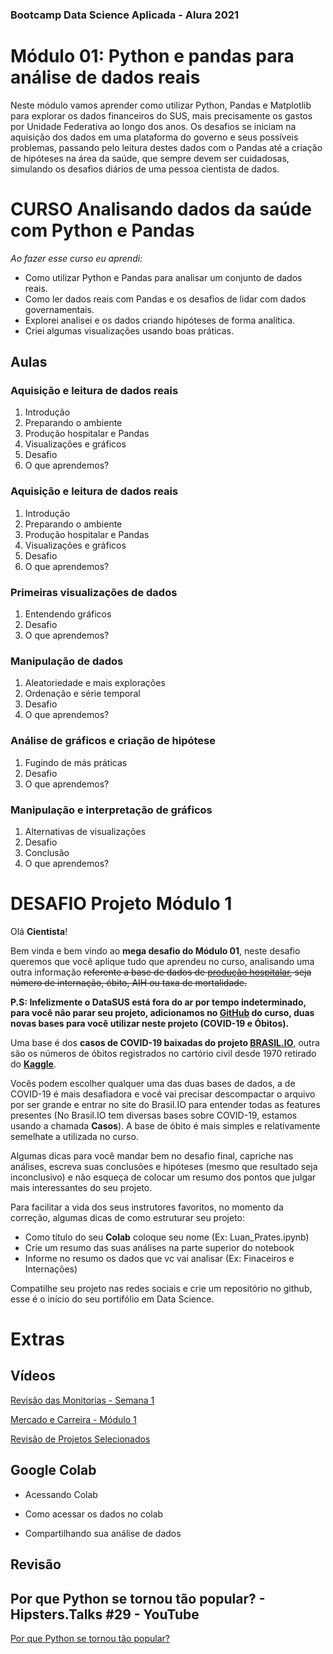 ### Bootcamp Data Science Aplicada - Alura 2021
# Módulo 01: Python e pandas para análise de dados reais
Neste módulo vamos aprender como utilizar Python, Pandas e Matplotlib para explorar os dados financeiros do SUS, mais precisamente os gastos por Unidade Federativa ao longo dos anos. Os desafios se iniciam na aquisição dos dados em uma plataforma do governo e seus possíveis problemas, passando pelo leitura destes dados com o Pandas até a criação de hipóteses na área da saúde, que sempre devem ser cuidadosas, simulando os desafios diários de uma pessoa cientista de dados.


**CURSO**
Analisando dados da saúde com Python e Pandas
===

*Ao fazer esse curso eu aprendi:*
- Como utilizar Python e Pandas para analisar um conjunto de dados reais.
- Como ler dados reais com Pandas e os desafios de lidar com dados governamentais.
- Explorei analisei e  os dados criando hipóteses de forma analítica.
- Criei algumas visualizações usando boas práticas.

Aulas
---
### Aquisição e leitura de dados reais
1. Introdução
2. Preparando o ambiente
3. Produção hospitalar e Pandas
4. Visualizações e gráficos
5. Desafio
6. O que aprendemos?

### Aquisição e leitura de dados reais
1. Introdução
2. Preparando o ambiente
3. Produção hospitalar e Pandas
4. Visualizações e gráficos
5. Desafio
6. O que aprendemos?

### Primeiras visualizações de dados
1. Entendendo gráficos
2. Desafio
3. O que aprendemos?

### Manipulação de dados
1. Aleatoriedade e mais explorações
2. Ordenação e série temporal
3. Desafio
4. O que aprendemos?

### Análise de gráficos e criação de hipótese
1. Fugindo de más práticas
2. Desafio
3. O que aprendemos?

### Manipulação e interpretação de gráficos
1. Alternativas de visualizações
2. Desafio
3. Conclusão
4. O que aprendemos?


DESAFIO
Projeto Módulo 1
===
Olá **Cientista**!

Bem vinda e bem vindo ao **mega desafio do Módulo 01**, neste desafio queremos que você aplique tudo que aprendeu no curso, analisando uma outra informação  ~~referente a base de dados de [produção hospitalar](http://www2.datasus.gov.br/DATASUS/index.php?area=0202&id=11633&VObj=http://tabnet.datasus.gov.br/cgi/deftohtm.exe?sih/cnv/qi), seja número de internação, óbito, AIH ou taxa de mortalidade.~~ 

**P.S: Infelizmente o DataSUS está fora do ar por tempo indeterminado, para você não parar seu projeto, adicionamos no [GitHub](https://github.com/alura-cursos/agendamento-hospitalar/tree/main/dados) do curso, duas novas bases para você utilizar neste projeto (COVID-19 e Óbitos).**

Uma base é dos **casos de COVID-19 baixadas do projeto [BRASIL.IO](https://brasil.io/dataset/covid19/caso/)**, outra são os números de óbitos registrados no cartório civil desde 1970 retirado do **[Kaggle](https://www.kaggle.com/amandalk/registered-deaths-brazil)**.

Vocês podem escolher qualquer uma das duas bases de dados, a de COVID-19 é mais desafiadora e você vai precisar descompactar o arquivo por ser grande e entrar no site do Brasil.IO para entender todas as features presentes (No Brasil.IO tem diversas bases sobre COVID-19, estamos usando a chamada **Casos**). A base de óbito é mais simples e relativamente semelhate a utilizada no curso.

Algumas dicas para você mandar bem no desafio final, capriche nas análises, escreva suas conclusões e hipóteses (mesmo que resultado seja inconclusivo) e não esqueça de colocar um resumo dos pontos que julgar mais interessantes do seu projeto.

Para facilitar a vida dos seus instrutores favoritos, no momento da correção, algumas dicas de como estruturar seu projeto:

- Como título do seu **Colab** coloque seu nome (Ex: Luan_Prates.ipynb)
- Crie um resumo das suas análises na parte superior do notebook
- Informe no resumo os dados que vc vai analisar (Ex: Finaceiros e Internações)

Compatilhe seu projeto nas redes sociais e crie um repositório no github, esse é o início do seu portifólio em Data Science.


Extras
===
Vídeos
---

[Revisão das Monitorias - Semana 1](https://www.youtube.com/watch?v=dhvnUwony7k)

[Mercado e Carreira - Módulo 1](https://www.youtube.com/watch?v=Yu-xh16eLc8&feature=emb_logo)

[Revisão de Projetos Selecionados](https://www.youtube.com/watch?v=y_aZXZvm2eQ&feature=emb_logo)

Google Colab
---
- Acessando Colab

- Como acessar os dados no colab

- Compartilhando sua análise de dados

Revisão
---


Por que Python se tornou tão popular? - Hipsters.Talks #29 - YouTube
---
[Por que Python se tornou tão popular?](https://www.youtube.com/watch?v=ZuUg6E_H0tk)